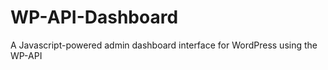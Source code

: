 WP-API-Dashboard
================

A Javascript-powered admin dashboard interface for WordPress using the WP-API
